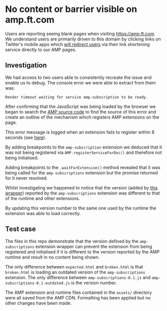 # No content or barrier visible on amp.ft.com

Users are reporting seeing blank pages when visiting https://amp.ft.com. We understand users are primarily driven to this domain by clicking links on Twitter's mobile apps which [will redirect users][1] via their link shortening service directly to our AMP pages.


## Investigation

We had access to two users able to consistently recreate the issue and enable us to debug. The console error we were able to extract from them was:

```
Render timeout waiting for service amp-subscription to be ready.
```

After confirming that the JavaScript was being loaded by the browser we began to search the [AMP source code][2] to find the source of this error and create an outline of the mechanism which registers AMP extensions on the page.

This error message is logged when an extension fails to register within 8 seconds (see [here][3]).

By adding breakpoints to the `amp-subscription` extension we deduced that it was not being registered via `AMP.registerServiceForDoc()` and therefore not being initialised.

Adding breakpoints to the `.waitForExtension()` method revealed that it was being called for the `amp-subscriptions` extension but the promise returned for it never resolved.

Whilst investigating we happened to notice that the version (added by [this wrapper][4]) reported by the `amp-subscriptions` extension was different to that of the runtime and other extensions.

By updating this version number to the same one used by the runtime the extension was able to load correctly.


## Test case

The files in this repo demonstrate that the version defined by the `amp-subscriptions` extension wrapper can prevent the extension from being registered and initialised if it is different to the version reported by the AMP runtime and result in no content being shown.

The only difference between `expected.html` and `broken.html` is that `broken.html` is loading an outdated version of the `amp-subscriptions` extension. The only difference between `amp-subscriptions-0.1.js` and `amp-subscriptions-0.1-outdated.js` is the version number.

The AMP extension and runtime files contained in the `assets/` directory were all saved from the AMP CDN. Formatting has been applied but no other changes have been made.


[1]: https://developer.twitter.com/en/docs/publisher-tools/amp/overview
[2]: https://github.com/ampproject/amphtml
[3]: https://github.com/ampproject/amphtml/blob/40fa29d8daacd92fbbcfda825f4b7f89dab25a34/src/service/extensions-impl.js#L177-L193
[4]: https://github.com/ampproject/amphtml/blob/db49f436b562d99df0d005bf12f8f61c11c4af80/build-system/compile/compile-wrappers.js#L66
